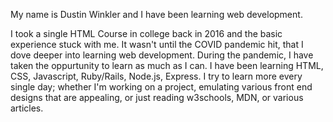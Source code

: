 My name is Dustin Winkler and I have been learning web development.

I took a single HTML Course in college back in 2016 and the basic experience stuck with me. It wasn't until the COVID pandemic hit, that I dove deeper into learning web development.
During the pandemic, I have taken the oppurtunity to learn as much as I can. I have been learning HTML, CSS, Javascript, Ruby/Rails, Node.js, Express. 
I try to learn more every single day; whether I'm working on a project, emulating various front end designs that are appealing, or just reading w3schools, MDN, or various articles.
